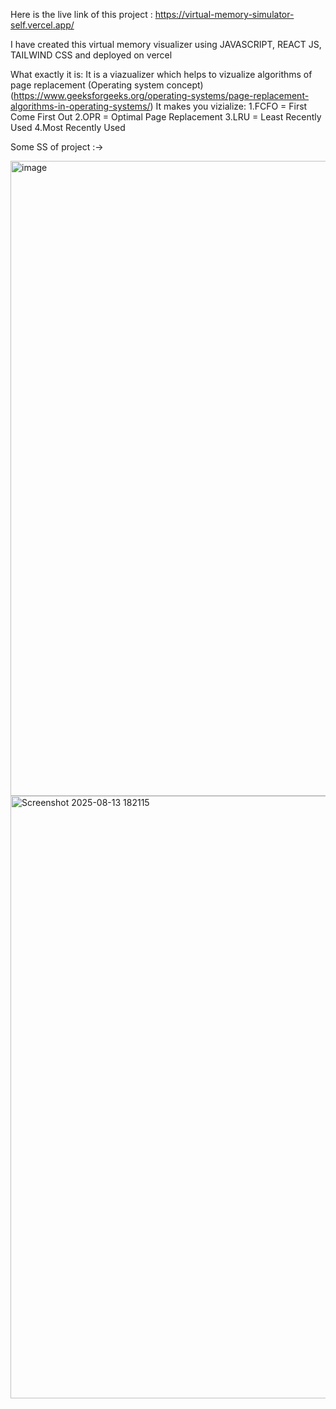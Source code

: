 Here is the live link of this project : https://virtual-memory-simulator-self.vercel.app/

I have created this virtual memory visualizer using JAVASCRIPT, REACT JS, TAILWIND CSS and deployed on vercel

What exactly it is: It is a viazualizer which helps to vizualize algorithms of page replacement (Operating system concept) (https://www.geeksforgeeks.org/operating-systems/page-replacement-algorithms-in-operating-systems/)
It makes you vizialize:
                        1.FCFO = First Come First Out 
                        2.OPR = Optimal Page Replacement
                        3.LRU = Least Recently Used 
                        4.Most Recently Used 

Some SS of project :->

<img width="1919" height="1016" alt="image" src="https://github.com/user-attachments/assets/46657d62-54d2-4b2b-96b8-cb53aed9024b" />

<img width="1910" height="964" alt="Screenshot 2025-08-13 182115" src="https://github.com/user-attachments/assets/e0636ac1-a8e7-42ee-b8ae-73d146c9a696" />

